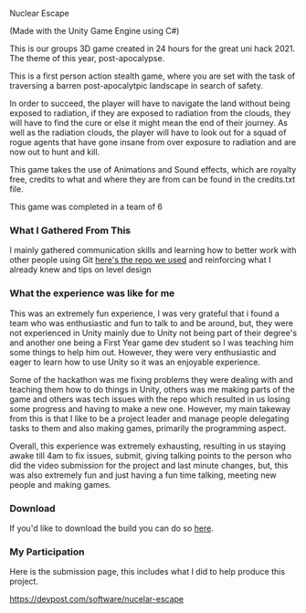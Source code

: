 Nuclear Escape

(Made with the Unity Game Engine using C#)

This is our groups 3D game created in 24 hours for the great uni hack 2021. The theme of this year, post-apocalypse.

This is a first person action stealth game, where you are set with the task of traversing a barren post-apocalytpic landscape in search of safety. 

In order to succeed, the player will have to navigate the land without being exposed to radiation, if they are exposed to radiation from the clouds, they will have to find the cure or else it might mean the end of their journey. As well as the radiation clouds, the player will have to look out for a squad of rogue agents that have gone insane from over exposure to radiation and are now out to hunt and kill. 

This game takes the use of Animations and Sound effects, which are royalty free, credits to what and where they are from can be found in the credits.txt file.

This game was completed in a team of 6 

<h3>What I Gathered From This</h3>
I mainly gathered communication skills and learning how to better work with other people using Git <a href="https://github.com/OMANOMNOM/HackathonV1">here's the repo we used</a> and reinforcing what I already knew and tips on level design

<h3>What the experience was like for me</h3>
This was an extremely fun experience, I was very grateful that i found a team who was enthusiastic and fun to talk to and be around, but, they were not experienced in Unity mainly due to Unity not being part of their degree's and another one being a First Year game dev student so I was teaching him some things to help him out. However, they were very enthusiastic and eager to learn how to use Unity so it was an enjoyable experience.

Some of the hackathon was me fixing problems they were dealing with and teaching them how to do things in Unity, others was me making parts of the game and others was tech issues with the repo which resulted in us losing some progress and having to make a new one. However, my main takeway from this is that I like to be a project leader and manage people delegating tasks to them and also making games, primarily the programming aspect.

Overall, this experience was extremely exhausting, resulting in us staying awake till 4am to fix issues, submit, giving talking points to the person who did the video submission for the project and last minute changes, but, this was also extremely fun and just having a fun time talking, meeting new people and making games.

<h3>Download</h3>
If you'd like to download the build you can do so <a href="https://1drv.ms/u/s!Ag5pGqJNR7SshZIORqgvxTAYTujnDg?e=XxsafN">here</a>.

<h3>My Participation</h3>

Here is the submission page, this includes what I did to help produce this project.

https://devpost.com/software/nucelar-escape
